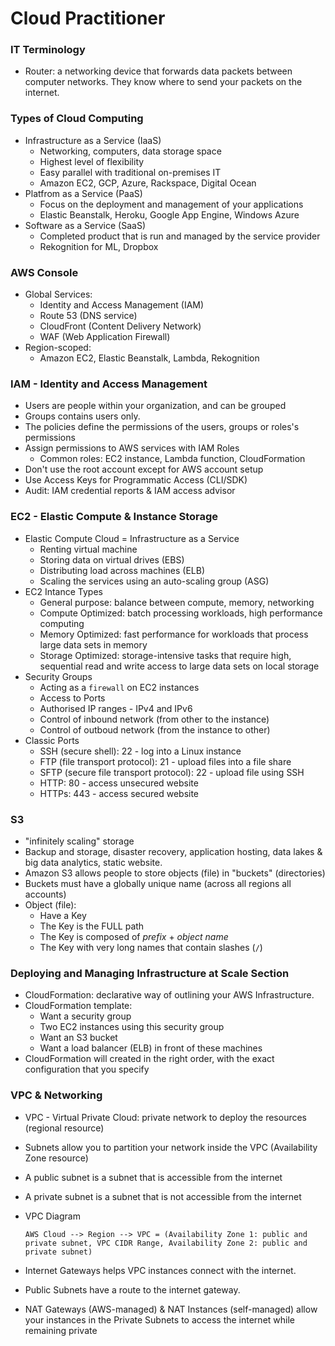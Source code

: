 # Cloud Practitioner

### IT Terminology
- Router: a networking device that forwards data packets between computer networks. They know where to send your packets on the internet.

### Types of Cloud Computing
- Infrastructure as a Service (IaaS)
    - Networking, computers, data storage space
    - Highest level of flexibility
    - Easy parallel with traditional on-premises IT
    - Amazon EC2, GCP, Azure, Rackspace, Digital Ocean
- Platfrom as a Service (PaaS)
    - Focus on the deployment and management of your applications
    - Elastic Beanstalk, Heroku, Google App Engine, Windows Azure
- Software as a Service (SaaS)
    - Completed product that is run and managed by the service provider
    - Rekognition for ML, Dropbox

### AWS Console
- Global Services:
    - Identity and Access Management (IAM)
    - Route 53 (DNS service)
    - CloudFront (Content Delivery Network)
    - WAF (Web Application Firewall)
- Region-scoped:
    - Amazon EC2, Elastic Beanstalk, Lambda, Rekognition

### IAM - Identity and Access Management
- Users are people within your organization, and can be grouped
- Groups contains users only.
- The policies define the permissions of the users, groups or roles's permissions
- Assign permissions to AWS services with IAM Roles
    - Common roles: EC2 instance, Lambda function, CloudFormation
- Don't use the root account except for AWS account setup
- Use Access Keys for Programmatic Access (CLI/SDK)
- Audit: IAM credential reports & IAM access advisor

### EC2 - Elastic Compute & Instance Storage
- Elastic Compute Cloud = Infrastructure as a Service
    - Renting virtual machine
    - Storing data on virtual drives (EBS)
    - Distributing load across machines (ELB)
    - Scaling the services using an auto-scaling group (ASG)
- EC2 Intance Types
    - General purpose: balance between compute, memory, networking
    - Compute Optimized: batch processing workloads, high performance computing
    - Memory Optimized: fast performance for workloads that process large data sets in memory
    - Storage Optimized: storage-intensive tasks that require high, sequential read and write access to large data sets on local storage
- Security Groups
    - Acting as a `firewall` on EC2 instances
    - Access to Ports
    - Authorised IP ranges - IPv4 and IPv6
    - Control of inbound network (from other to the instance)
    - Control of outboud network (from the instance to other)
- Classic Ports
    - SSH (secure shell): 22 - log into a Linux instance
    - FTP (file transport protocol): 21 - upload files into a file share
    - SFTP (secure file transport protocol): 22 - upload file using SSH
    - HTTP: 80 - access unsecured website
    - HTTPs: 443 - access secured website

### S3
- "infinitely scaling" storage
- Backup and storage, disaster recovery, application hosting, data lakes & big data analytics, static website.
- Amazon S3 allows people to store objects (file) in "buckets" (directories)
- Buckets must have a globally unique name (across all regions all accounts)
- Object (file):
    - Have a Key
    - The Key is the FULL path
    - The Key is composed of _prefix_ + _object name_
    - The Key with very long names that contain slashes (`/`)

### Deploying and Managing Infrastructure at Scale Section
- CloudFormation: declarative way of outlining your AWS Infrastructure.
- CloudFormation template:
    - Want a security group
    - Two EC2 instances using this security group
    - Want an S3 bucket
    - Want a load balancer (ELB) in front of these machines
- CloudFormation will created in the right order, with the exact configuration that you specify

### VPC & Networking
- VPC - Virtual Private Cloud: private network to deploy the resources (regional resource)
- Subnets allow you to partition your network inside the VPC (Availability Zone resource)
- A public subnet is a subnet that is accessible from the internet
- A private subnet is a subnet that is not accessible from the internet
- VPC Diagram

    ```
    AWS Cloud --> Region --> VPC = (Availability Zone 1: public and private subnet, VPC CIDR Range, Availability Zone 2: public and private subnet)
    ```
- Internet Gateways helps VPC instances connect with the internet.
- Public Subnets have a route to the internet gateway.
- NAT Gateways (AWS-managed) & NAT Instances (self-managed) allow your instances in the Private Subnets to access the internet while remaining private
